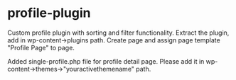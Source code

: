 # profile-plugin
Custom profile plugin with sorting and filter functionality.
Extract the plugin, add in wp-content->plugins path.
Create page and assign page template "Profile Page" to page.

Added single-profile.php file for profile detail page. Please add it in wp-content->themes->"youractivethemename" path.

